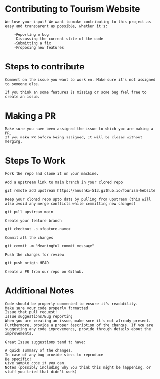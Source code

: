 # Contributing to Tourism Website

    We love your input! We want to make contributing to this project as easy and transparent as possible, whether it's:

        -Reporting a bug
        -Discussing the current state of the code
        -Submitting a fix
        -Proposing new features

# Steps to contribute

    Comment on the issue you want to work on. Make sure it's not assigned to someone else.

    If you think an some features is missing or some bug feel free to create an issue.

# Making a PR

    Make sure you have been assigned the issue to which you are making a PR.
    If you make PR before being assigned, It will be closed without merging.

# Steps To Work

    Fork the repo and clone it on your machine.
    
    Add a upstream link to main branch in your cloned repo
    
    git remote add upstream https://anushka-513.github.io/Tourism-Website
    
    Keep your cloned repo upto date by pulling from upstream (this will also avoid any merge conflicts while committing new changes)
    
    git pull upstream main
    
    Create your feature branch
    
    git checkout -b <feature-name>
    
    Commit all the changes
    
    git commit -m "Meaningful commit message"
    
    Push the changes for review
    
    git push origin HEAD
    
    Create a PR from our repo on Github.
    

# Additional Notes

    Code should be properly commented to ensure it's readability.
    Make sure your code properly formatted.
    Issue that pull request!
    Issue suggestions/Bug reporting
    When you are creating an issue, make sure it's not already present. Furthermore, provide a proper description of the changes. If you are suggesting any code improvements, provide through details about the improvements.

    Great Issue suggestions tend to have:

    A quick summary of the changes.
    In case of any bug provide steps to reproduce
    Be specific!
    Give sample code if you can.
    Notes (possibly including why you think this might be happening, or stuff you tried that didn't work)
    
